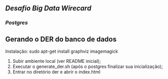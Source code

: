 ## ***Desafio Big Data Wirecard***

### *Postgres*



## Gerando o DER do banco de dados

Instalação:
sudo apt-get install graphviz imagemagick

1) Subir ambiente local (ver README inicial);
2) Executar o generate_der.sh (após o postgres finalizar sua inicialização);
3) Entrar no diretório der e abrir o index.html
```